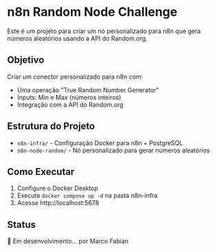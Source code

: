 # n8n Random Node Challenge

Este é um projeto para criar um nó personalizado para n8n que gera números aleatórios usando a API do Random.org.

## Objetivo

Criar um conector personalizado para n8n com:
- Uma operação "True Random Number Generator"
- Inputs: Min e Max (números inteiros)
- Integração com a API do Random.org

## Estrutura do Projeto

- `n8n-infra/` - Configuração Docker para n8n + PostgreSQL
- `n8n-node-random/` - Nó personalizado para gerar números aleatórios

## Como Executar

1. Configure o Docker Desktop
2. Execute `docker compose up -d` na pasta n8n-infra
3. Acesse http://localhost:5678

## Status

🚧 Em desenvolvimento... por Marco Fabian
